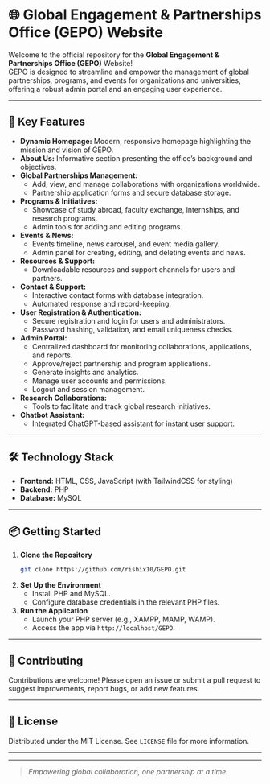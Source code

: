 # 🌐 Global Engagement & Partnerships Office (GEPO) Website

Welcome to the official repository for the **Global Engagement & Partnerships Office (GEPO)** Website!  
GEPO is designed to streamline and empower the management of global partnerships, programs, and events for organizations and universities, offering a robust admin portal and an engaging user experience.

---

## 🚀 Key Features

- **Dynamic Homepage:** Modern, responsive homepage highlighting the mission and vision of GEPO.
- **About Us:** Informative section presenting the office’s background and objectives.
- **Global Partnerships Management:**  
  - Add, view, and manage collaborations with organizations worldwide.
  - Partnership application forms and secure database storage.
- **Programs & Initiatives:**  
  - Showcase of study abroad, faculty exchange, internships, and research programs.
  - Admin tools for adding and editing programs.
- **Events & News:**  
  - Events timeline, news carousel, and event media gallery.
  - Admin panel for creating, editing, and deleting events and news.
- **Resources & Support:**  
  - Downloadable resources and support channels for users and partners.
- **Contact & Support:**  
  - Interactive contact forms with database integration.
  - Automated response and record-keeping.
- **User Registration & Authentication:**  
  - Secure registration and login for users and administrators.
  - Password hashing, validation, and email uniqueness checks.
- **Admin Portal:**  
  - Centralized dashboard for monitoring collaborations, applications, and reports.
  - Approve/reject partnership and program applications.
  - Generate insights and analytics.
  - Manage user accounts and permissions.
  - Logout and session management.
- **Research Collaborations:**  
  - Tools to facilitate and track global research initiatives.
- **Chatbot Assistant:**  
  - Integrated ChatGPT-based assistant for instant user support.

---

## 🛠️ Technology Stack

- **Frontend:** HTML, CSS, JavaScript (with TailwindCSS for styling)
- **Backend:** PHP
- **Database:** MySQL

---

## 📦 Getting Started

1. **Clone the Repository**
   ```bash
   git clone https://github.com/rishix10/GEPO.git
   ```
2. **Set Up the Environment**
   - Install PHP and MySQL.
   - Configure database credentials in the relevant PHP files.
3. **Run the Application**
   - Launch your PHP server (e.g., XAMPP, MAMP, WAMP).
   - Access the app via `http://localhost/GEPO`.

---

## 🤝 Contributing

Contributions are welcome! Please open an issue or submit a pull request to suggest improvements, report bugs, or add new features.

---

## 📄 License

Distributed under the MIT License. See `LICENSE` file for more information.

---



---

> _Empowering global collaboration, one partnership at a time._
